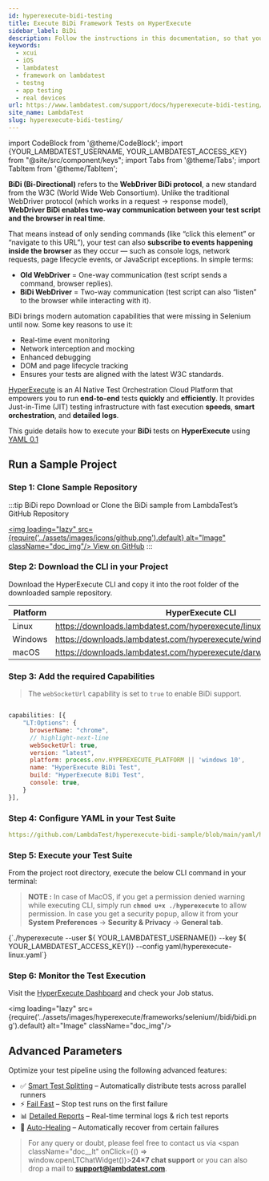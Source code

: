 ```yaml
---
id: hyperexecute-bidi-testing
title: Execute BiDi Framework Tests on HyperExecute
sidebar_label: BiDi
description: Follow the instructions in this documentation, so that you can seamlessly execute XCUI tests on HyperExecute via LambdaTest.
keywords:
  - xcui
  - iOS
  - lambdatest 
  - framework on lambdatest
  - testng
  - app testing
  - real devices
url: https://www.lambdatest.com/support/docs/hyperexecute-bidi-testing/
site_name: LambdaTest
slug: hyperexecute-bidi-testing/
---
```


import CodeBlock from '@theme/CodeBlock';
import {YOUR_LAMBDATEST_USERNAME, YOUR_LAMBDATEST_ACCESS_KEY} from "@site/src/component/keys";
import Tabs from '@theme/Tabs';
import TabItem from '@theme/TabItem';

<script type="application/ld+json"
      dangerouslySetInnerHTML={{ __html: JSON.stringify({
       "@context": "https://schema.org",
        "@type": "BreadcrumbList",
        "itemListElement": [{
          "@type": "ListItem",
          "position": 1,
          "name": "Home",
          "item": "https://www.lambdatest.com"
        },{
          "@type": "ListItem",
          "position": 2,
          "name": "Support",
          "item": "https://www.lambdatest.com/support/docs/"
        },{
          "@type": "ListItem",
          "position": 3,
          "name": "Getting Started With Bidi Testing on LambdaTest",
          "item": "https://www.lambdatest.com/support/docs/hyperexecute-bidi-testing/"
        }]
      })
    }}
></script>
**BiDi (Bi-Directional)** refers to the **WebDriver BiDi protocol**, a new standard from the W3C (World Wide Web Consortium). Unlike the traditional WebDriver protocol (which works in a request → response model), **WebDriver BiDi enables two-way communication between your test script and the browser in real time**.

That means instead of only sending commands (like “click this element” or “navigate to this URL”), your test can also **subscribe to events happening inside the browser** as they occur — such as console logs, network requests, page lifecycle events, or JavaScript exceptions. In simple terms:
- **Old WebDriver** = One-way communication (test script sends a command, browser replies).
- **BiDi WebDriver** = Two-way communication (test script can also “listen” to the browser while interacting with it).

BiDi brings modern automation capabilities that were missing in Selenium until now. Some key reasons to use it:
- Real-time event monitoring
- Network interception and mocking
- Enhanced debugging
- DOM and page lifecycle tracking
- Ensures your tests are aligned with the latest W3C standards.

[HyperExecute](https://www.lambdatest.com/support/docs/getting-started-with-hyperexecute/) is an AI Native Test Orchestration Cloud Platform that empowers you to run **end-to-end** tests **quickly** and **efficiently**. It provides Just-in-Time (JIT) testing infrastructure with fast execution **speeds**, **smart orchestration**, and **detailed logs**.

This guide details how to execute your **BiDi** tests on **HyperExecute** using [YAML 0.1](https://www.lambdatest.com/support/docs/hyperexecute-yaml-parameters/)

## Run a Sample Project
### Step 1: Clone Sample Repository

:::tip BiDi repo
Download or Clone the BiDi sample from LambdaTest’s GitHub Repository

<a href="https://github.com/LambdaTest/hyperexecute-bidi-sample" className="github__anchor"><img loading="lazy" src={require('../assets/images/icons/github.png').default} alt="Image" className="doc_img"/> View on GitHub</a>
:::

### Step 2: Download the CLI in your Project
Download the HyperExecute CLI and copy it into the root folder of the downloaded sample repository.

| Platform | HyperExecute CLI |
| ---------| ---------------- |
| Linux | https://downloads.lambdatest.com/hyperexecute/linux/hyperexecute |
| Windows | https://downloads.lambdatest.com/hyperexecute/windows/hyperexecute.exe |
| macOS | https://downloads.lambdatest.com/hyperexecute/darwin/hyperexecute |

### Step 3: Add the required Capabilities

> The `webSocketUrl` capability is set to `true` to enable BiDi support.

```javascript title="wdio.lambdatest.config.js"

capabilities: [{
    "LT:Options": {
      browserName: "chrome",
      // highlight-next-line
      webSocketUrl: true,
      version: "latest",
      platform: process.env.HYPEREXECUTE_PLATFORM || 'windows 10',
      name: "HyperExecute BiDi Test",
      build: "HyperExecute BiDi Test",
      console: true,
    }
}],

```

### Step 4: Configure YAML in your Test Suite

```yaml reference title="hyperexecute.yaml"
https://github.com/LambdaTest/hyperexecute-bidi-sample/blob/main/yaml/hyperexecute-linux.yaml
```

### Step 5: Execute your Test Suite
From the project root directory, execute the below CLI command in your terminal:

> **NOTE :** In case of MacOS, if you get a permission denied warning while executing CLI, simply run **`chmod u+x ./hyperexecute`** to allow permission. In case you get a security popup, allow it from your **System Preferences** → **Security & Privacy** → **General tab**.

<div className="lambdatest__codeblock">
  <CodeBlock className="language-bash">
    {`./hyperexecute --user ${ YOUR_LAMBDATEST_USERNAME()} --key ${ YOUR_LAMBDATEST_ACCESS_KEY()} --config yaml/hyperexecute-linux.yaml`}
  </CodeBlock>
</div>

### Step 6: Monitor the Test Execution

Visit the [HyperExecute Dashboard](https://hyperexecute.lambdatest.com/hyperexecute) and check your Job status. 

<img loading="lazy" src={require('../assets/images/hyperexecute/frameworks/selenium//bidi/bidi.png').default} alt="Image" className="doc_img"/>

## Advanced Parameters
Optimize your test pipeline using the following advanced features:

- ✅ [Smart Test Splitting](/support/docs/hyperexecute-test-splitting-and-multiplexing/) – Automatically distribute tests across parallel runners
- ⚡ [Fail Fast](/support/docs/hyperexecute-failfast/) – Stop test runs on the first failure
- 📊 [Detailed Reports](/support/docs/hyperexecute-reports/) – Real-time terminal logs & rich test reports
- 🔄 [Auto-Healing](/support/docs/hyperexecute-auto-healing/) – Automatically recover from certain failures

> For any query or doubt, please feel free to contact us via <span className="doc__lt" onClick={() => window.openLTChatWidget()}>**24×7 chat support**</span> or you can also drop a mail to **support@lambdatest.com**.<br />
